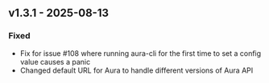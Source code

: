 ## v1.3.1 - 2025-08-13
### Fixed
* Fix for issue #108 where running aura-cli for the first time to set a config value causes a panic
* Changed default URL for Aura to handle different versions of Aura API
